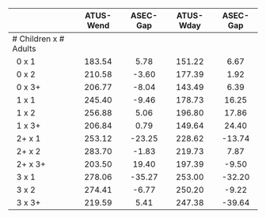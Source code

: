 
|                      |    ATUS-Wend |     ASEC-Gap |    ATUS-Wday |     ASEC-Gap |
| -------------------- | :----------: | :----------: | :----------: | :----------: |
| # Children x # Adults |              |              |              |              |
| &nbsp;&nbsp;0 x 1    |       183.54 |         5.78 |       151.22 |         6.67 |
| &nbsp;&nbsp;0 x 2    |       210.58 |        -3.60 |       177.39 |         1.92 |
| &nbsp;&nbsp;0 x 3+   |       206.77 |        -8.04 |       143.49 |         6.39 |
| &nbsp;&nbsp;1 x 1    |       245.40 |        -9.46 |       178.73 |        16.25 |
| &nbsp;&nbsp;1 x 2    |       256.88 |         5.06 |       196.80 |        17.86 |
| &nbsp;&nbsp;1 x 3+   |       206.84 |         0.79 |       149.64 |        24.40 |
| &nbsp;&nbsp;2+ x 1   |       253.12 |       -23.25 |       228.62 |       -13.74 |
| &nbsp;&nbsp;2+ x 2   |       283.70 |        -1.83 |       219.73 |         7.87 |
| &nbsp;&nbsp;2+ x 3+  |       203.50 |        19.40 |       197.39 |        -9.50 |
| &nbsp;&nbsp;3 x 1    |       278.06 |       -35.27 |       253.00 |       -32.20 |
| &nbsp;&nbsp;3 x 2    |       274.41 |        -6.77 |       250.20 |        -9.22 |
| &nbsp;&nbsp;3 x 3+   |       219.59 |         5.41 |       247.38 |       -39.64 |

